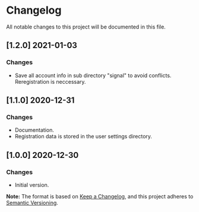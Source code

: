 # Changelog
All notable changes to this project will be documented in this file.

## [1.2.0] 2021-01-03
### Changes
- Save all account info in sub directory "signal" to avoid conflicts. Reregistration is neccessary.

## [1.1.0] 2020-12-31
### Changes
 - Documentation.
 - Registration data is stored in the user settings directory.

## [1.0.0] 2020-12-30
### Changes
 - Initial version.

**Note:** The format is based on [Keep a Changelog](https://keepachangelog.com/en/1.0.0/), and this project adheres to [Semantic Versioning](https://semver.org/spec/v2.0.0.html).
